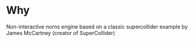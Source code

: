 ---
---

# Why

Non-interactive norns engine based on a classic supercollider example by James McCartney (creator of SuperCollider)
